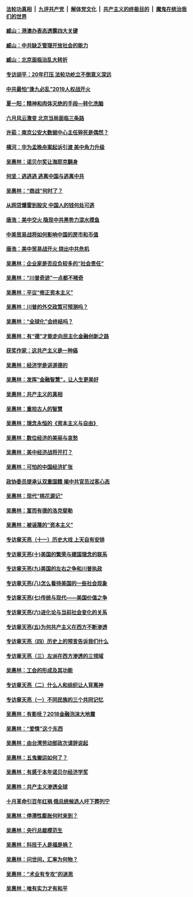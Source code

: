 ####  [法轮功真相](../../../../basic/blob/master/README.md?t=09260339) &nbsp;|&nbsp; [九评共产党](../../../../9ping.md/blob/master/README.md?t=09260339) &nbsp;|&nbsp; [解体党文化](../../../../jtdwh.md/blob/master/README.md?t=09260339)  &nbsp;|&nbsp; [共产主义的终极目的](../../../../gczydzjmd.md/blob/master/README.md?t=09260339) &nbsp;|&nbsp; [魔鬼在统治我们的世界](../../../../mgztzwmdsj.md/blob/master/README.md?t=09260339) 

#### [臧山：港澳办表态透露四大关键](../pages/nsc423/n11421628.md?t=09260339) 

#### [臧山：中共缺乏管理开放社会的能力](../pages/nsc423/n11407457.md?t=09260339) 

#### [臧山：北京面临治乱大转折](../pages/nsc423/n11406895.md?t=09260339) 

#### [专访胡平：20年打压 法轮功屹立不倒意义深远](../pages/nsc423/n11398800.md?t=09260339) 

#### [中共最怕“逢九必乱”2019人权战开火](../pages/nsc423/n11385248.md?t=09260339) 

#### [夏一阳：精神和肉体灭绝的手段—转化洗脑](../pages/nsc423/n11368250.md?t=09260339) 

#### [六月风云激变 北京当局面临三条路](../pages/nsc423/n11313668.md?t=09260339) 

#### [许茹：南京公安大数据中心主任猝死是偶然？](../pages/nsc423/n11064744.md?t=09260339) 

#### [横河：华为孟晚舟案起诉引渡 美中角力升级](../pages/nsc423/n11027230.md?t=09260339) 

#### [吴惠林：诺贝尔奖让海耶克翻身](../pages/nsc423/n10890049.md?t=09260339) 

#### [何坚：逃逃逃 逃离中国与逃离中共](../pages/nsc423/n10592891.md?t=09260339) 

#### [吴惠林：“商战”何时了？](../pages/nsc423/n10573558.md?t=09260339) 

#### [从网贷爆雷到股灾 中国人的钱何处可逃](../pages/nsc423/n10572800.md?t=09260339) 

#### [唐浩：美中交火 隐现中共黑势力混水摸鱼](../pages/nsc423/n10544040.md?t=09260339) 

#### [中美贸易战将如何影响中国的房市和币值](../pages/nsc423/n10543697.md?t=09260339) 

#### [唐浩：美中贸易战开火 烧出中共危机](../pages/nsc423/n10540126.md?t=09260339) 

#### [吴惠林：企业家是否应负较多的“社会责任”](../pages/nsc423/n10535022.md?t=09260339) 

#### [吴惠林：“川普奇迹”一点都不稀奇](../pages/nsc423/n10512808.md?t=09260339) 

#### [吴惠林：平议“修正资本主义”](../pages/nsc423/n10495724.md?t=09260339) 

#### [吴惠林：川普的外交政策可预测吗？](../pages/nsc423/n10462387.md?t=09260339) 

#### [吴惠林：“全球化”会终结吗？](../pages/nsc423/n10452838.md?t=09260339) 

#### [吴惠林：有“德”才能走向民主化金融创新之路](../pages/nsc423/n10432292.md?t=09260339) 

#### [获奖作家：这共产主义是一种癌](../pages/nsc423/n10431541.md?t=09260339) 

#### [吴惠林：经济学是讲道德的](../pages/nsc423/n10398014.md?t=09260339) 

#### [吴惠林：发挥“金融智慧”，让人生更美好](../pages/nsc423/n10375019.md?t=09260339) 

#### [吴惠林：共产主义的真相](../pages/nsc423/n10351394.md?t=09260339) 

#### [吴惠林：重拾古人的智慧](../pages/nsc423/n10337691.md?t=09260339) 

#### [吴惠林：理念永恒的《资本主义与自由》](../pages/nsc423/n10316274.md?t=09260339) 

#### [吴惠林：数位经济的美丽与哀愁](../pages/nsc423/n10292946.md?t=09260339) 

#### [吴惠林：美中经济战将开打？](../pages/nsc423/n10258825.md?t=09260339) 

#### [吴惠林：可怕的中国经济扩张](../pages/nsc423/n10219147.md?t=09260339) 

#### [政协委员提承认双重国籍 揭中共官员过客心态](../pages/nsc423/n10208809.md?t=09260339) 

#### [吴惠林：现代“桃花源记”](../pages/nsc423/n10185234.md?t=09260339) 

#### [吴惠林：富而有德的洛克斐勒](../pages/nsc423/n10142264.md?t=09260339) 

#### [吴惠林：被诬蔑的“资本主义”](../pages/nsc423/n10124816.md?t=09260339) 

#### [专访章天亮（十一）历史大戏 上天自有安排](../pages/nsc423/n10094905.md?t=09260339) 

#### [专访章天亮(十)美国的繁荣与建国理念的联系](../pages/nsc423/n10094899.md?t=09260339) 

#### [专访章天亮(九)美国的左右之争和川普执政](../pages/nsc423/n10094889.md?t=09260339) 

#### [专访章天亮(八)怎么看待美国的一些社会现象](../pages/nsc423/n10094857.md?t=09260339) 

#### [专访章天亮(七)传统与现代——美国价值之争](../pages/nsc423/n10093140.md?t=09260339) 

#### [专访章天亮(六)进化论与当前社会变化的关系](../pages/nsc423/n10092036.md?t=09260339) 

#### [专访章天亮(五)为何共产主义在西方不断渗透](../pages/nsc423/n10083620.md?t=09260339) 

#### [专访章天亮（四）历史上的预言告诉我们什么](../pages/nsc423/n10083606.md?t=09260339) 

#### [专访章天亮（三）左派在西方渗透的三领域](../pages/nsc423/n10081115.md?t=09260339) 

#### [吴惠林：工会的形成及其功能](../pages/nsc423/n10080633.md?t=09260339) 

#### [专访章天亮（二）什么人和组织让人背离神](../pages/nsc423/n10076637.md?t=09260339) 

#### [专访章天亮（一）不同民族的三个共同记忆](../pages/nsc423/n10074188.md?t=09260339) 

#### [吴惠林：有影呒？2018金融泡沫大地震](../pages/nsc423/n10040534.md?t=09260339) 

#### [吴惠林：“爱情”这个东西](../pages/nsc423/n10019423.md?t=09260339) 

#### [吴惠林：由台湾劳动部政次请辞说起](../pages/nsc423/n9979679.md?t=09260339) 

#### [吴惠林：五鬼搬运如何了？](../pages/nsc423/n9925338.md?t=09260339) 

#### [吴惠林：有感于本年诺贝尔经济学奖](../pages/nsc423/n9871883.md?t=09260339) 

#### [吴惠林：共产主义渗透全球](../pages/nsc423/n9812748.md?t=09260339) 

#### [十月革命引百年红祸 俄总统候选人吁下葬列宁](../pages/nsc423/n9810182.md?t=09260339) 

#### [吴惠林：停滞性膨胀何时来到？](../pages/nsc423/n9764136.md?t=09260339) 

#### [吴惠林：央行总裁模范生](../pages/nsc423/n9728134.md?t=09260339) 

#### [吴惠林：科技于人是福是祸？](../pages/nsc423/n9672982.md?t=09260339) 

#### [吴惠林：问世间，汇率为何物？](../pages/nsc423/n9621788.md?t=09260339) 

#### [吴惠林：“术业有专攻”的迷思](../pages/nsc423/n9580363.md?t=09260339) 

#### [吴惠林：唯有实力才有和平](../pages/nsc423/n9529599.md?t=09260339) 

